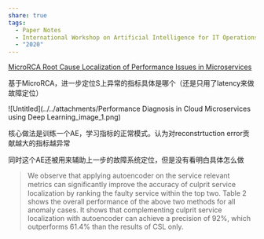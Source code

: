 ```yaml
---
share: true
tags:
  - Paper Notes
  - International Workshop on Artificial Intelligence for IT Operations
  - "2020"
---
```

[MicroRCA Root Cause Localization of Performance Issues in Microservices](./MicroRCA%20Root%20Cause%20Localization%20of%20Performance%20Issues%20in%20Microservices.md)

基于MicroRCA，进一步定位S上异常的指标具体是哪个（还是只用了latency来做故障定位）

![Untitled](../../attachments/Performance Diagnosis in Cloud Microservices using Deep Learning_image_1.png)

核心做法是训练一个AE，学习指标的正常模式。认为对reconstrtuction error贡献越大的指标越异常

同时这个AE还被用来辅助上一步的故障系统定位，但是没有看明白具体怎么做

> We observe that applying autoencoder on the service relevant metrics can signiﬁcantly improve the accuracy of culprit service localization by ranking the faulty service within the top two. Table 2 shows the overall performance of the above two methods for all anomaly cases. It shows that complementing culprit service localization with autoencoder can achieve a precision of 92%, which outperforms 61.4% than the results of CSL only.
>